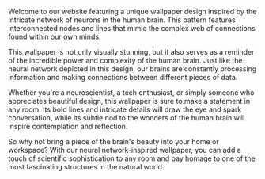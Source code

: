 <!--
Write me content for website with wallpaper "A pattern of interconnected nodes and lines resembling a neural network"
-->

<!--font:Poppins.-->

Welcome to our website featuring a unique wallpaper design inspired by the intricate network of neurons in the human brain. This pattern features interconnected nodes and lines that mimic the complex web of connections found within our own minds.

This wallpaper is not only visually stunning, but it also serves as a reminder of the incredible power and complexity of the human brain. Just like the neural network depicted in this design, our brains are constantly processing information and making connections between different pieces of data.

Whether you're a neuroscientist, a tech enthusiast, or simply someone who appreciates beautiful design, this wallpaper is sure to make a statement in any room. Its bold lines and intricate details will draw the eye and spark conversation, while its subtle nod to the wonders of the human brain will inspire contemplation and reflection.

So why not bring a piece of the brain's beauty into your home or workspace? With our neural network-inspired wallpaper, you can add a touch of scientific sophistication to any room and pay homage to one of the most fascinating structures in the natural world.
